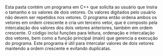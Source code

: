Esta pasta contém um programa em C++ que solicita ao usuário que insira o tamanho e os valores de dois vetores. Os valores digitados pelo usuário não devem ser repetidos nos vetores. O programa então ordena ambos os vetores em ordem crescente e cria um terceiro vetor, que é composto pela intercalação dos valores dos dois vetores anteriores, também em ordem crescente. O código inclui funções para leitura, ordenação e intercalação dos vetores, bem como a função principal (main) que gerencia a execução do programa. Este programa é útil para intercalar valores de dois vetores mantendo a ordem crescente e evitando duplicatas.




